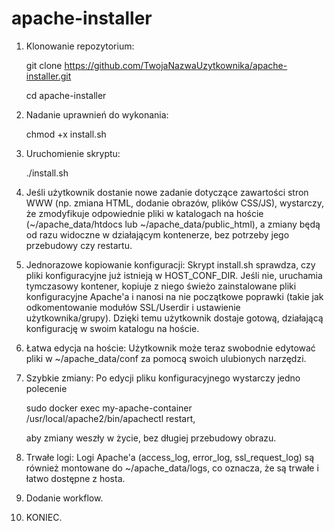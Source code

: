 # apache-installer
1. Klonowanie repozytorium:


    git clone https://github.com/TwojaNazwaUzytkownika/apache-installer.git

    cd apache-installer

2. Nadanie uprawnień do wykonania:

    chmod +x install.sh

3. Uruchomienie skryptu:

    ./install.sh


4.  Jeśli użytkownik dostanie nowe zadanie dotyczące zawartości stron WWW (np. zmiana HTML, dodanie obrazów, plików CSS/JS), wystarczy, że zmodyfikuje odpowiednie pliki w katalogach na hoście (~/apache_data/htdocs lub ~/apache_data/public_html), 
a zmiany będą od razu widoczne w działającym kontenerze, bez potrzeby jego przebudowy czy restartu.


5. Jednorazowe kopiowanie konfiguracji: Skrypt install.sh sprawdza, czy pliki konfiguracyjne już istnieją w HOST_CONF_DIR. Jeśli nie, uruchamia tymczasowy kontener, kopiuje z niego świeżo zainstalowane pliki konfiguracyjne Apache'a i nanosi na nie początkowe poprawki (takie jak odkomentowanie modułów SSL/Userdir i ustawienie użytkownika/grupy). Dzięki temu użytkownik dostaje gotową, działającą konfigurację w swoim katalogu na hoście.
   
6. Łatwa edycja na hoście: Użytkownik może teraz swobodnie edytować pliki w ~/apache_data/conf za pomocą swoich ulubionych narzędzi.
   
7. Szybkie zmiany: Po edycji pliku konfiguracyjnego wystarczy jedno polecenie 

    sudo docker exec my-apache-container /usr/local/apache2/bin/apachectl restart, 

   aby zmiany weszły w życie, bez długiej przebudowy obrazu.
   
7. Trwałe logi: Logi Apache'a (access_log, error_log, ssl_request_log) są również montowane do ~/apache_data/logs, co oznacza, że są trwałe i łatwo dostępne z hosta.
8. Dodanie workflow.
9. KONIEC.
